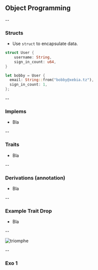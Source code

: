 ## Object Programming

--

### Structs

* Use `````struct````` to encapsulate data.

````rust
struct User {
    username: String,
    sign_in_count: u64,
}

let bobby = User { 
  email: String::from("bobby@xebia.tz"),
  sign_in_count: 1,
};
````

--

### Implems

* Bla


--

### Traits

* Bla


--

### Derivations (annotation)

* Bla

--

### Example Trait Drop

* Bla


--

![triomphe](https://xebia-france.github.io/xke-rs/images/triomphe.png) <!-- .element: class="borderless medium" -->

--

### Exo 1
